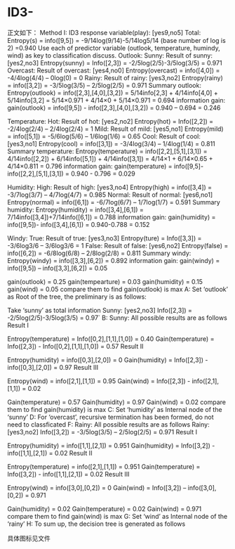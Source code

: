 # ID3-
正文如下：
Method I: ID3
response variable(play): [yes9,no5]
Total:
Entropy(s) = info([9,5]) = -9/14log(9/14)-5/14log5/14 (base number of log is 2)
		   =0.940
Use each of predictor variable (outlook, temperature, humindy, wind) as key to classification discuss.
Outlook:
Sunny:
Result of sunny: [yes2,no3]
Entropy(sunny) = Info([2,3]) = -2/5log(2/5)-3/5log(3/5) = 0.971
Overcast:
Result of overcast: [yes4,no0]
Entropy(overcast) = info([4,0]) = -4/4log(4/4) – 0log(0) = 0
Rainy:
Result of rainy: [yes3,no2]
Entropy(rainy) = info([3,2]) = -3/5log(3/5) – 2/5log(2/5) = 0.971
Summary outlook:
Entropy(outlook) = info([2,3],[4,0],[3,2]) = 5/14info[2,3] + 4/14info[4,0] + 5/14info[3,2]
= 5/14×0.971 + 4/14×0 + 5/14×0.971
= 0.694
information gain:
gain(outlook) = info([9,5]) - info([2,3],[4,0],[3,2])
			 = 0.940 – 0.694
			 = 0.246

Temperature:
Hot: 
Result of hot: [yes2,no2]
Entropy(hot) = Info([2,2]) = -2/4log(2/4) – 2/4log(2/4) = 1
Mild:
Result of mild: [yes5,no1]
Entropy(mild) = info([5,1]) = -5/6log(5/6) – 1/6log(1/6) = 0.65
Cool:
Result of cool: [yes3,no1]
Entropy(cool) = info([3,1]) = -3/4log(3/4) – 1/4log(1/4) = 0.811
Summary temperature:
Entropy(temperature) = info([2,2],[5,1],[3,1]) = 4/14info([2,2]) + 6/14info([5,1]) + 4/14info([3,1]) 
= 4/14×1 + 6/14×0.65 + 4/14×0.811
= 0.796
information gain:
gain(temperature) = info([9,5]- info([2,2],[5,1],[3,1])
				 = 0.940 - 0.796
				 = 0.029

Humidity:
High:
Result of high: [yes3,no4]
Entropy(high) = info([3,4]) = -3/7log(3/7) – 4/7log(4/7) = 0.985
Normal:
Result of normal: [yes6,no1]
Entropy(normal) = info([6,1]) = -6/7log(6/7) – 1/7log(1/7) = 0.591
Summary humidity:
Entropy(humidity) = info([3,4],[6,1]) = 7/14info([3,4])+7/14info([6,1]) = 0.788
information gain:
gain(humidity) = info([9,5])- info([3,4],[6,1]) = 0.940-0.788 = 0.152

Windy:
True:
Result of true: [yes3,no3]
Entropy(ture) = Info([3,3]) = -3/6log3/6 – 3/6log3/6 = 1
False:
Result of false: [yes6,no2]
Entropy(false) = info([6,2]) = -6/8log(6/8) – 2/8log(2/8) = 0.811
Summary windy:
Entropy(windy) = info([3,3],[6,2]) = 0.892
information gain:
gain(windy) = info([9,5]) – info([3,3],[6,2]) = 0.05

gain(outlook) = 0.25
gain(tempearture) = 0.03
gain(humidity) = 0.15
gain(wind) = 0.05
compare them to find gain(outlook) is max
A: Set ‘outlook’ as Root of the tree, the preliminary is as follows:
 
Take ‘sunny’ as total information
Sunny: [yes2,no3]
Info([2,3]) = -2/5log(2/5)-3/5log(3/5) = 0.97`
B: Sunny: All possible results are as follows
Result I
	 
Entropy(temperature) = Info([0,2],[1,1],[1,0]) = 0.40
Gain(temperature) = Info([2,3]) - Info([0,2],[1,1],[1,0]) = 0.57
Result II
 
Entropy(humidity) = info([0,3],[2,0]) = 0
Gain(humidity) = Info([2,3]) - info([0,3],[2,0]) = 0.97
Result III
 
Entropy(wind) = info([2,1],[1,1]) = 0.95
Gain(wind) = Info([2,3]) - info([2,1],[1,1]) = 0.02

Gain(temperature) = 0.57
Gain(humidity) = 0.97
Gain(wind) = 0.02
compare them to find gain(humidity) is max
C: Set ‘humidity’ as Internal node of the ‘sunny’
D: For ‘overcast’, recursive termination has been formed, do not need to classficated
F: Rainy: All possible results are as follows
Rainy:[yes3,no2]
Info([3,2]) = -3/5log(3/5) – 2/5log(2/5) = 0.971
Result I
 
Entropy(humidity) = info([1,1],[2,1]) = 0.951
Gain(humidity) = Info([3,2]) - info([1,1],[2,1]) = 0.02
Result II
 
Entropy(temperature) = info([2,1],[1,1]) = 0.951
Gain(temperature) = Info([3,2]) - info([1,1],[2,1]) = 0.02
Result III
 
Entropy(wind) = info([3,0],[0,2]) = 0
Gain(wind) = Info([3,2]) – info([3,0],[0,2]) = 0.971

Gain(humidity) = 0.02
Gain(temperature) = 0.02
Gain(wind) = 0.971
compare them to find gain(wind) is max
G: Set ‘wind’ as Internal node of the ‘rainy’
H: To sum up, the decision tree is generated as follows
 
具体图标见文件
